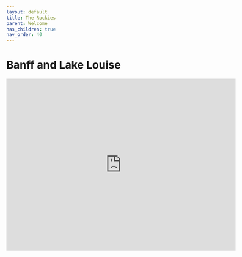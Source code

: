 ```yaml
---
layout: default
title: The Rockies
parent: Welcome
has_children: true
nav_order: 40
---
```

# Banff and Lake Louise

<iframe
  width="600"
  height="450"
  style="border:0"
  loading="lazy"
  allowfullscreen
  referrerpolicy="no-referrer-when-downgrade"
  src="https://www.google.com/maps/embed/v1/place?key=AIzaSyBPO8pxuoaNZB_wYDTRqvFRujhCXFIYT1M&q=Space+Needle,Seattle+WA">
</iframe>